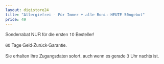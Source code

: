 ```yaml
---
layout: digistore24
title: "Allergiefrei - Für Immer + alle Boni: HEUTE 50ngebot"
price: 49
---
```

<p><span style="color:#333333;font-family:&apos;Helvetica Neue&apos;, Helvetica, Arial, sans-serif;font-size:14px;font-style:normal;font-weight:normal;letter-spacing:normal;text-indent:0px;text-transform:none;white-space:normal;word-spacing:0px;background-color:#ffffff;float:none;">Sonderrabat NUR f&#xFC;r die ersten 10 Besteller!</span></p>
<p><span style="color:#333333;font-family:&apos;Helvetica Neue&apos;, Helvetica, Arial, sans-serif;font-size:14px;font-style:normal;font-weight:normal;letter-spacing:normal;text-indent:0px;text-transform:none;white-space:normal;word-spacing:0px;background-color:#ffffff;float:none;">60 Tage Geld-Zur&#xFC;ck-Garantie.</span></p>
<p><span style="color:#333333;font-family:&apos;Helvetica Neue&apos;, Helvetica, Arial, sans-serif;font-size:14px;font-style:normal;font-weight:normal;letter-spacing:normal;text-indent:0px;text-transform:none;white-space:normal;word-spacing:0px;background-color:#ffffff;float:none;">Sie erhalten Ihre Zugangsdaten sofort, auch wenn es gerade 3 Uhr nachts ist.</span></p>